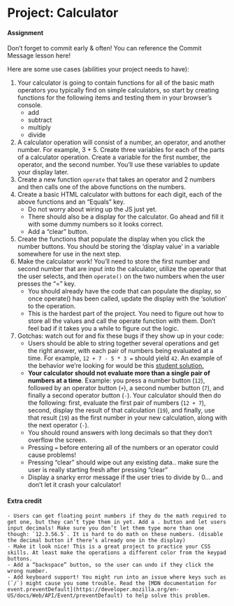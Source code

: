 # Project: Calculator

#### Assignment

Don’t forget to commit early & often! You can reference the Commit Message lesson here!

Here are some use cases (abilities your project needs to have):

1. Your calculator is going to contain functions for all of the basic math operators you typically find on simple calculators, so start by creating functions for the following items and testing them in your browser’s console.
    - add
    - subtract
    - multiply
    - divide
2. A calculator operation will consist of a number, an operator, and another number. For example, 3 + 5. Create three variables for each of the parts of a calculator operation. Create a variable for the first number, the operator, and the second number. You’ll use these variables to update your display later.
3. Create a new function `operate` that takes an operator and 2 numbers and then calls one of the above functions on the numbers.
4. Create a basic HTML calculator with buttons for each digit, each of the above functions and an “Equals” key.
    - Do not worry about wiring up the JS just yet.
    - There should also be a display for the calculator. Go ahead and fill it with some dummy numbers so it looks correct.
    - Add a “clear” button.
5. Create the functions that populate the display when you click the number buttons. You should be storing the ‘display value’ in a variable somewhere for use in the next step.
6. Make the calculator work! You’ll need to store the first number and second number that are input into the calculator, utilize the operator that the user selects, and then `operate()` on the two numbers when the user presses the “=” key.
    - You should already have the code that can populate the display, so once operate() has been called, update the display with the ‘solution’ to the operation.
    - This is the hardest part of the project. You need to figure out how to store all the values and call the operate function with them. Don’t feel bad if it takes you a while to figure out the logic.
7. Gotchas: watch out for and fix these bugs if they show up in your code:
    - Users should be able to string together several operations and get the right answer, with each pair of numbers being evaluated at a time. For example, `12 + 7 - 5 * 3 =` should yield `42`. An example of the behavior we’re looking for would be this [student solution.](https://mrbuddh4.github.io/calculator/)
    - **Your calculator should not evaluate more than a single pair of numbers at a time**. Example: you press a number button (`12`), followed by an operator button (`+`), a second number button (`7`), and finally a second operator button (`-`). Your calculator should then do the following: first, evaluate the first pair of numbers (`12 + 7`), second, display the result of that calculation (`19`), and finally, use that result (`19`) as the first number in your new calculation, along with the next operator (`-`).
    - You should round answers with long decimals so that they don’t overflow the screen.
    - Pressing `=` before entering all of the numbers or an operator could cause problems!
    - Pressing “clear” should wipe out any existing data.. make sure the user is really starting fresh after pressing “clear”
    - Display a snarky error message if the user tries to divide by 0… and don’t let it crash your calculator!

#### Extra credit
    - Users can get floating point numbers if they do the math required to get one, but they can’t type them in yet. Add a . button and let users input decimals! Make sure you don’t let them type more than one though: `12.3.56.5`. It is hard to do math on these numbers. (disable the decimal button if there’s already one in the display)
    - Make it look nice! This is a great project to practice your CSS skills. At least make the operations a different color from the keypad buttons.
    - Add a “backspace” button, so the user can undo if they click the wrong number.
    - Add keyboard support! You might run into an issue where keys such as (`/`) might cause you some trouble. Read the [MDN documentation for event.preventDefault](https://developer.mozilla.org/en-US/docs/Web/API/Event/preventDefault) to help solve this problem.